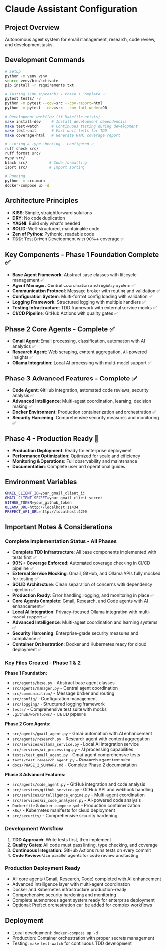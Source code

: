 # Claude Assistant Configuration

## Project Overview
Autonomous agent system for email management, research, code review, and development tasks.

## Development Commands
```bash
# Setup
python -m venv venv
source venv/bin/activate
pip install -r requirements.txt

# Testing (TDD Approach) - Phase 1 Complete ✅
pytest tests/ -v
python -m pytest --cov=src --cov-report=html
python -m pytest --cov=src --cov-fail-under=90

# Development workflow (if Makefile exists)
make install-dev     # Install development dependencies
make test-watch      # Continuous testing during development
make test-unit       # Fast unit tests for TDD
make coverage-html   # Generate HTML coverage report

# Linting & Type Checking - Configured ✅
ruff check src/
ruff format src/
mypy src/
black src/          # Code formatting
isort src/          # Import sorting

# Running
python -m src.main
docker-compose up -d
```

## Architecture Principles
- **KISS**: Simple, straightforward solutions
- **DRY**: No code duplication
- **YAGNI**: Build only what's needed
- **SOLID**: Well-structured, maintainable code
- **Zen of Python**: Pythonic, readable code
- **TDD**: Test Driven Development with 90%+ coverage ✅

## Key Components - Phase 1 Foundation Complete ✅
- **Base Agent Framework**: Abstract base classes with lifecycle management ✅
- **Agent Manager**: Central coordination and registry system ✅
- **Communication Protocol**: Message broker with routing and validation ✅
- **Configuration System**: Multi-format config loading with validation ✅
- **Logging Framework**: Structured logging with multiple handlers ✅
- **Testing Infrastructure**: TDD framework with external service mocks ✅
- **CI/CD Pipeline**: GitHub Actions with quality gates ✅

## Phase 2 Core Agents - Complete ✅
- **Gmail Agent**: Email processing, classification, automation with AI analytics ✅
- **Research Agent**: Web scraping, content aggregation, AI-powered insights ✅
- **Ollama Integration**: Local AI processing with multi-model support ✅

## Phase 3 Advanced Features - Complete ✅
- **Code Agent**: GitHub integration, automated code reviews, security analysis ✅
- **Advanced Intelligence**: Multi-agent coordination, learning, decision making ✅
- **Docker Environment**: Production containerization and orchestration ✅
- **Security Hardening**: Comprehensive security measures and monitoring ✅

## Phase 4 - Production Ready 🚀
- **Production Deployment**: Ready for enterprise deployment
- **Performance Optimization**: Optimized for scale and efficiency
- **Monitoring & Operations**: Full observability and maintenance
- **Documentation**: Complete user and operational guides

## Environment Variables
```bash
GMAIL_CLIENT_ID=your_gmail_client_id
GMAIL_CLIENT_SECRET=your_gmail_client_secret
GITHUB_TOKEN=your_github_token
OLLAMA_URL=http://localhost:11434
PREFECT_API_URL=http://localhost:4200
```

## Important Notes & Considerations

### Complete Implementation Status - All Phases
- **Complete TDD Infrastructure**: All base components implemented with tests first ✅
- **90%+ Coverage Enforced**: Automated coverage checking in CI/CD pipeline ✅
- **External Service Mocking**: Gmail, GitHub, and Ollama APIs fully mocked for testing ✅
- **SOLID Architecture**: Clean separation of concerns with dependency injection ✅
- **Production Ready**: Error handling, logging, and monitoring in place ✅
- **Core Agents Complete**: Gmail, Research, and Code agents with AI enhancement ✅
- **Local AI Integration**: Privacy-focused Ollama integration with multi-model support ✅
- **Advanced Intelligence**: Multi-agent coordination and learning systems ✅
- **Security Hardening**: Enterprise-grade security measures and compliance ✅
- **Container Orchestration**: Docker and Kubernetes ready for cloud deployment ✅

### Key Files Created - Phase 1 & 2
**Phase 1 Foundation:**
- `src/agents/base.py` - Abstract base agent classes
- `src/agents/manager.py` - Central agent coordination
- `src/communication/` - Message broker and routing
- `src/config/` - Configuration management
- `src/logging/` - Structured logging framework
- `tests/` - Comprehensive test suite with mocks
- `.github/workflows/` - CI/CD pipeline

**Phase 2 Core Agents:**
- `src/agents/gmail_agent.py` - Gmail automation with AI enhancement
- `src/agents/research.py` - Research agent with content aggregation
- `src/services/ollama_service.py` - Local AI integration service
- `src/services/ai_processing.py` - AI processing capabilities
- `tests/test_gmail_agent.py` - Gmail agent comprehensive tests
- `tests/test_research_agent.py` - Research agent test suite
- `docs/PHASE_2_SUMMARY.md` - Complete Phase 2 documentation

**Phase 3 Advanced Features:**
- `src/agents/code_agent.py` - GitHub integration and code analysis
- `src/services/github_service.py` - GitHub API and webhook handling
- `src/services/intelligence_engine.py` - Multi-agent coordination
- `src/services/ai_code_analyzer.py` - AI-powered code analysis
- `Dockerfile` & `docker-compose.yml` - Production containerization
- `k8s/` - Kubernetes manifests for cloud deployment
- `src/security/` - Comprehensive security hardening

### Development Workflow
1. **TDD Approach**: Write tests first, then implement
2. **Quality Gates**: All code must pass linting, type checking, and coverage
3. **Continuous Integration**: GitHub Actions runs tests on every commit
4. **Code Review**: Use parallel agents for code review and testing

### Production Deployment Ready
- All core agents (Gmail, Research, Code) completed with AI enhancement
- Advanced intelligence layer with multi-agent coordination
- Docker and Kubernetes infrastructure production-ready
- Comprehensive security hardening and monitoring
- Complete autonomous agent system ready for enterprise deployment
- Optional: Prefect orchestration can be added for complex workflows

## Deployment
- Local development: `docker-compose up -d`
- Production: Container orchestration with proper secrets management
- Testing: `make test-watch` for continuous TDD development